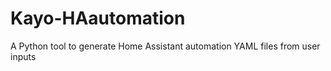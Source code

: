 # Kayo-HAautomation
A Python tool to generate Home Assistant automation YAML files from user inputs
